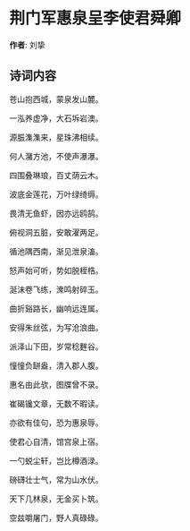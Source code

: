 # 荆门军惠泉呈李使君舜卿

**作者**: 刘挚

## 诗词内容

苍山抱西城，蒙泉发山麓。

一泓养虚净，大石坼岩澳。

源脤潗潗来，星珠沸相续。

何人潴方池，不使声瀑瀑。

四围叠琳琅，百丈荫云木。

波底金莲花，万叶绿绮缛。

畏清无鱼虾，因亦远鸥鹄。

俯视洞五脏，安敢濯两足。

循池隅西南，渐见泄泉滀。

怒声始可听，势如脱桎梏。

涎沫卷飞练，潨鸣射碎玉。

曲折谿路长，幽响远连属。

安得朱丝弦，为写沧浪曲。

派泽山下田，岁常稔麰谷。

憧憧负缾盎，清入郡人腹。

惠名由此欤，图牒曾不录。

崔碣镵文章，无数不暇读。

亦欲有佳句，恐为惠泉辱。

使君心自清，馆宫泉上宿。

一勺蜕尘轩，岂比樽酒渌。

磅礴壮士气，常为山水伏。

天下几林泉，无金买卜筑。

空兹嚼屠门，野人真碌碌。

